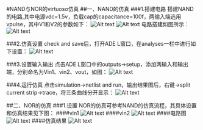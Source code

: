 #NAND与NOR的virtuoso仿真
##一、NAND的仿真
###1.搭建电路
搭建NAND的电路,其中电源vdc=1.5v，负载cap的capacitance=100f，两输入端选用vpulse，其中V1和V2的参数如下：
![Alt text](D:\markdown\图片1.png)
![Alt text](D:\markdown\图片2.png)
电路搭建如图所示：
![Alt text](D:\markdown\图片3.png)

###2.仿真设置
check and save后，打开ADE L窗口，在analyses一栏中进行如下设置：
![Alt text](D:\markdown\图片4.png)

###3.设置输入输出
点击ADE L窗口中的outputs→setup，添加两输入和输出端，分别命名为Vin1、vin2、vout，如图：
![Alt text](D:\markdown\图片5.png)

###4.运行仿真
点击simulation→netlist and run，输出结果图后，右键→split current strip→trace，将三条曲线分开显示：
![Alt text](D:\markdown\图片6.png)

##二、NOR的仿真
###1.设置
NOR的仿真可参考NAND的仿真流程，其具体设置和仿真结果见下图：
####vin1
![Alt text](D:\markdown\图片7.png)
####vin2
![Alt text](D:\markdown\图片8.png)
####电路图
![Alt text](D:\markdown\图片9.png)
####仿真结果
![Alt text](D:\markdown\图片10.png)
